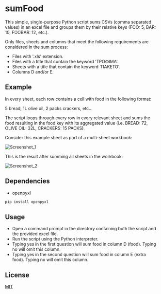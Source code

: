 # sumFood

This simple, single-purpose Python script sums CSVs (comma separated values) in an excel file and groups them by their relative keys (FOO: 5, BAR: 10, FOOBAR: 12, etc.). 


Only files, sheets and columns that meet the following requirements are considered in the sum process:

- Files with '.xls' extension.
- Files with a title that contain the keyword 'ΤΡΟΦΙΜΑ'.
- Sheets with a title that contain the keyword 'ΠΑΚΕΤΟ'.
- Columns D and/or E. 

## Example

In every sheet, each row contains a cell with food in the following format:

5 bread, 1L olive oil, 2 packs crackers, etc...

The script loops through every row in every relevant sheet and sums the food resulting in the food key with its aggregated value (i.e. BREAD: 72, OLIVE OIL: 32L, CRACKERS: 15 PACKS).

Consider this example sheet as part of a multi-sheet workbook:

![Screenshot_1](https://user-images.githubusercontent.com/34876695/67626602-108c0b00-f856-11e9-8656-fd363ccf417b.png)

This is the result after summing all sheets in the workbook:

![Screenshot_2](https://user-images.githubusercontent.com/34876695/67626647-ceaf9480-f856-11e9-9d52-0fcd704fd14c.png)


## Dependencies

- openpyxl


```bash
pip install openpyxl
```

## Usage

- Open a command prompt in the directory containing both the script and the provided excel file.
- Run the script using the Python interpreter.
- Typing yes in the first question will sum food in column D (food). Typing no will omit this column.
- Typing yes in the second question will sum food in column E (extra food). Typing no will omit this column.

## License
[MIT](https://choosealicense.com/licenses/mit/)
